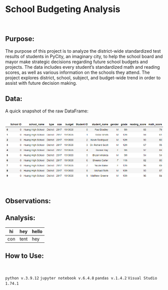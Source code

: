 # School Budgeting Analysis
</br>

## Purpose:

  The purpose of this project is to analyze the district-wide standardized test results of students in PyCity, an imaginary city, to help the school board and mayor make strategic decisions regarding future school budgets and projects. The data includes every student’s standardized math and reading scores, as well as various information on the schools they attend. The project explores district, school, subject, and budget-wide trend in order to assist with future decision making.

## Data:

  A quick snapshot of the raw DataFrame:
</br></br>
<p align="center">
  <img src="https://github.com/ericyang91/School_Budgeting_Analysis/blob/main/Images/rawdata.png" alt="rawdata"/>
</p>
</br>

## Observations:

## Analysis:

| hi | hey | hello |
| --- | --- | --- |
| con | tent | hey |

## How to Use:

&nbsp;
&nbsp;

`python v.3.9.12`
`jupyter notebook v.6.4.8`
`pandas v.1.4.2`
`Visual Studio 1.74.1`
